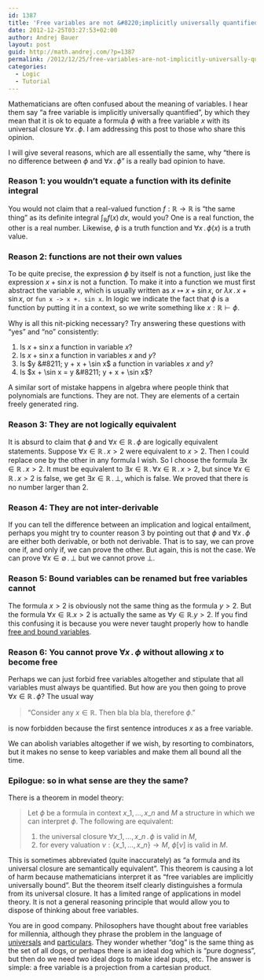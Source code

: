 ```yaml
---
id: 1387
title: 'Free variables are not &#8220;implicitly universally quantified&#8221;!'
date: 2012-12-25T03:27:53+02:00
author: Andrej Bauer
layout: post
guid: http://math.andrej.com/?p=1387
permalink: /2012/12/25/free-variables-are-not-implicitly-universally-quantified/
categories:
  - Logic
  - Tutorial
---
```

Mathematicians are often confused about the meaning of variables. I hear them say &#8220;a free variable is implicitly universally quantified&#8221;, by which they mean that it is ok to equate a formula $\phi$ with a free variable $x$ with its universal closure $\forall x \,.\, \phi$. I am addressing this post to those who share this opinion.

<!--more-->

I will give several reasons, which are all essentially the same, why &#8220;there is no difference between $\phi$ and $\forall x \,.\, \phi$&#8221; is a really bad opinion to have.

### Reason 1: you wouldn&#8217;t equate a function with its definite integral

You would not claim that a real-valued function $f : \mathbb{R} \to \mathbb{R}$ is &#8220;the same thing&#8221; as its definite integral $\int_{\mathbb{R}} f(x) \, d x$, would you? One is a real function, the other is a real number. Likewise, $\phi$ is a truth <emph>function</emph> and $\forall x \,.\, \phi(x)$ is a truth <emph>value</emph>.

### Reason 2: functions are not their own values

To be quite precise, the expression $\phi$ by itself is not a function, just like the expression $x + \sin x$ is not a function. To make it into a function we must first <emph>abstract</emph> the variable $x$, which is usually written as $x \mapsto x + \sin x$, or $\lambda x \,.\, x + \sin x$, or `fun x -> x +. sin x`. In logic we indicate the fact that $\phi$ is a function by putting it in a <emph>context</emph>, so we write something like $x : \mathbb{R} \vdash \phi$.

Why is all this nit-picking necessary? Try answering these questions with &#8220;yes&#8221; and &#8220;no&#8221; consistently:

  1. Is $x + \sin x$ a function in variable $x$?
  2. Is $x + \sin x$ a function in variables $x$ and $y$?
  3. Is $y &#8211; y + x + \sin x$ a function in variables $x$ and $y$?
  4. Is $x + \sin x = y &#8211; y + x + \sin x$?

A similar sort of mistake happens in algebra where people think that polynomials are functions. They are not. They are elements of a certain freely generated ring.

### Reason 3: They are not logically equivalent

It is absurd to claim that $\phi$ and $\forall x \in \mathbb{R} \,.\, \phi$ are logically equivalent statements. Suppose $\forall x \in \mathbb{R} \,.\, x > 2$ were equivalent to $x > 2$. Then I could replace one by the other in any formula I wish. So I choose the formula $\exists x \in \mathbb{R} \,.\, x > 2$. It must be equivalent to $\exists x \in \mathbb{R} \,.\, \forall x \in \mathbb{R} \,.\, x > 2$, but since $\forall x \in \mathbb{R} \,.\, x > 2$ is false, we get $\exists x \in \mathbb{R} \,.\, \bot$, which is false. We proved that there is no number larger than 2.

### Reason 4: They are not inter-derivable

If you can tell the difference between an implication and logical entailment, perhaps you might try to counter reason 3 by pointing out that $\phi$ and $\forall x \,.\, \phi$ are either both derivable, or both not derivable. That is to say, we can prove one if, and only if, we can prove the other. But again, this is not the case. We can prove $\forall x \in \emptyset \,.\, \bot$ but we cannot prove $\bot$.

### Reason 5: Bound variables can be renamed but free variables cannot

The formula $x > 2$ is obviously not the same thing as the formula $y > 2$. But the formula $\forall x \in \mathbb{R} . x > 2$ is actually the same as $\forall y \in \mathbb{R} . y > 2$. If you find this confusing it is because you were never taught properly how to handle [free and bound variables](http://en.wikipedia.org/wiki/Free_variables_and_bound_variables).

### Reason 6: You cannot prove $\forall x \,.\, \phi$ without allowing $x$ to become free

Perhaps we can just forbid free variables altogether and <emph>stipulate</emph> that all variables must always be quantified. But how are you then going to prove $\forall x \in \mathbb{R} \,.\, \phi$? The usual way

> &#8220;Consider any $x \in \mathbb{R}$. Then bla bla bla, therefore $\phi$.&#8221; 

is now forbidden because the first sentence introduces $x$ as a free variable.

We can abolish variables altogether if we wish, by resorting to combinators, but it makes no sense to keep variables and make them all bound all the time.

### Epilogue: so in what sense are they the same?

There is a theorem in model theory:

> Let $\phi$ be a formula in context $x\_1, \ldots, x\_n$ and $M$ a structure in which we can interpret $\phi$. The following are equivalent:
> 
>   1. the universal closure $\forall x\_1, \ldots, x\_n \,.\, \phi$ is valid in $M$,
>   2. for every valuation $\nu : \lbrace x\_1, \ldots, x\_n \rbrace \to M$, $\phi[\nu]$ is valid in $M$.

This is sometimes abbreviated (quite inaccurately) as &#8220;a formula and its universal closure are semantically equivalent&#8221;. This theorem is causing a lot of harm because mathematicians interpret it as &#8220;free variables are implicitly universally bound&#8221;. But the theorem itself clearly distinguishes a formula from its universal closure. It has a limited range of applications in model theory. It is not a general reasoning principle that would allow you to dispose of thinking about free variables.

You are in good company. Philosophers have thought about free variables for millennia, although they phrase the problem in the language of [universals](http://en.wikipedia.org/wiki/Universal_(metaphysics)) and [particulars](http://en.wikipedia.org/wiki/Particular). They wonder whether &#8220;dog&#8221; is the same thing as the set of all dogs, or perhaps there is an ideal dog which is &#8220;pure dogness&#8221;, but then do we need two ideal dogs to make ideal pups, etc. The answer is simple: a free variable is a projection from a cartesian product.